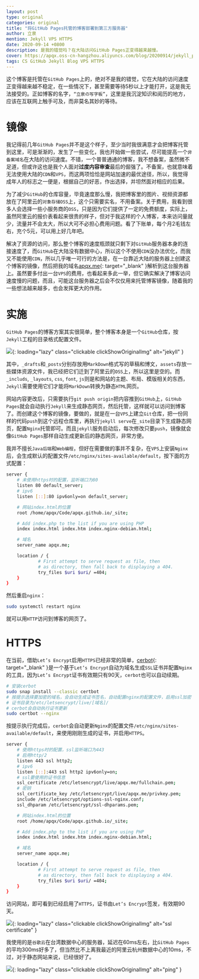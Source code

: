 ```yaml
---
layout: post
type: original
categories: original
title: "将GitHub Pages托管的博客部署到第三方服务器"
author: 立泉
mention: Jekyll VPS HTTPS
date: 2020-09-14 +0800
description: 是我的错觉吗？在大陆访问GitHub Pages正变得越来越慢。
cover: https://apqx.oss-cn-hangzhou.aliyuncs.com/blog/20200914/jekyll_project.png
tags: CS GitHub Jekyll Blog VPS HTTPS
---
```


这个博客是托管在`GitHub Pages`上的，绝对不是我的错觉，它在大陆的访问速度正变得越来越不稳定，在一些情况下，甚至需要等待5秒以上才能打开，这是我无法接受的。正如博客的名字，`“立泉の写字板”`，这里是我沉淀知识和阅历的地方，应该在互联网上触手可及，而非莫名其妙的等待。

# 镜像

我记得前几年`GitHub Pages`并不是这个样子，至少当时我很满意才会把博客托管到这里，可是渐渐的，发生了一些变化，我也开始做一些尝试，尽可能提高一个`非备案域名`在大陆的访问速度。不错，一个普普通通的博客，我不想备案，虽然微不足道，但或许这也是我个人面对**过度内容审查**最后的倔强了。不备案，也就意味着无法使用大陆的`CDN`和`VPS`，而这两项恰恰是网站加速的最优途径，所以，我觉得成年人的标志之一便是，根据自己的好恶，作出选择，并坦然面对相应的后果。

为了减少`GitHub`的仓库容量，毕竟速度那么慢，我把博客里的图片、视频资源都放在了阿里云的`对象存储OSS`上，这个只需要实名，不用备案。关于费用，我看到很多人会选择一些小服务商的`OSS`，只是因为它们提供了一定的免费额度，实际上，虽然阿里云的报价表看起来很贵的样子，但对于我这样的个人博客，本来访问量就少，流量并不会太大，所以大可不必担心费用问题。看了下账单，每个月2毛钱左右，充个5元，可以用上好几年吧。

解决了资源的访问，那么整个博客的速度瓶颈就只剩下对`GitHub`服务器本身的连接速度了，而`GitHub`在大陆没有数据中心，所以这个不使用`CDN`没办法优化，而我又不能使用`CDN`，所以几乎唯一可行的方法是，在一台靠近大陆的服务器上创建这个博客的镜像，然后把我的域名[apqx.me](https://apqx.me){: target="_blank" }解析到这台服务器上。虽然要多付出一台`VPS`的费用，也看起来多此一举，但它确实解决了博客访问速度慢的问题，而且，可能这台服务器之后会不仅仅用来托管博客镜像，随着我的一些想法越来越多，也会发挥更大的作用。

# 实施

`GitHub Pages`的博客方案其实很简单，整个博客本身是一个`GitHub`仓库，按`Jekyll`工程的目录格式配置文件。

![](https://apqx.oss-cn-hangzhou.aliyuncs.com/blog/20200914/jekyll_project.png){: loading="lazy" class="clickable clickShowOriginalImg" alt="jekyll" }

其中，`_drafts`和`_posts`分别存放用`MarkDown`格式写的草稿和博文，`assets`存放一些媒体资源文件，我已经把它们迁到了阿里云的`OSS`上，所以这里是空的。而`_includs`, `_layouts`, `css`, `font`, `js`则是和网站的主题、布局、模版相关的东西，`Jekyll`需要使用它们才能将`MarkDown`转换为静态`HTML`网页。

网站内容更改后，只需要执行`git push origin`把内容推到`GitHub`上，`GitHub Pages`就会自动执行`Jekyll`来生成静态网页，然后托管，这样就可以访问到博客了。而创建这个博客的镜像，要做的，就是在一台`VPS`上建立`Git`仓库，把一份同样的代码`push`到这个远程仓库里，再执行`jekyll serve`在`_site`目录下生成静态网页，配置`Nginx`托管即可。而且`jekyll`服务启动后，每次修改只要`push`，镜像就会像`GitHub Pages`那样自动生成更新后的静态网页，非常方便。

我并不擅长`Java后端`和`Web编程`，但好在需要做的事并不复杂，在`VPS`上安装`Nginx`后，会生成默认的配置文件`/etc/nginx/sites-available/default`，按下面的方式配置：

```sh
server {
    # 未使用https时的配置，监听端口为80
    listen 80 default_server;
    # ipv6
    listen [::]:80 ipv6only=on default_server;

    # 网站index.html的位置
    root /home/apqx/Code/apqx.github.io/_site;

    # Add index.php to the list if you are using PHP
    index index.html index.htm index.nginx-debian.html;

    # 域名
    server_name apqx.me;

    location / {
            # First attempt to serve request as file, then
            # as directory, then fall back to displaying a 404.
            try_files $uri $uri/ =404;
    }
}
```

然后重启`nginx`：

```sh
sudo systemctl restart nginx
```

就可以用`HTTP`访问到博客的网页了。

# HTTPS

在当前，借助`Let’s Encrypt`启用`HTTPS`已经非常的简单，[cerbot](https://certbot.eff.org/lets-encrypt/ubuntufocal-nginx){: target="_blank" }是一个基于`Let’s Encrypt`自动为域名生成`SSL`证书并配置`Nginx`的工具，因为`Let’s Encrypt`证书有效期只有90天，`cerbot`也可以自动续期。

```sh
# 安装cerbot
sudo snap install --classic certbot
# 按提示选择要加密的域名，会自动生成证书签名，自动配置nginx的配置文件，启用ssl加密
# 证书目录为/etc/letsencrypt/live/[域名]/
# cerbot会自动执行证书更新
sudo certbot --nginx
```

按提示执行完成后，`cerbot`会自动更新`Nginx`的配置文件`/etc/nginx/sites-available/default`，来使用刚刚生成的证书，并启用`HTTPS`。

```sh
server {
    # 使用https时的配置，ssl监听端口为443
    # 启用http/2
    listen 443 ssl http2; 
    # ipv6
    listen [::]:443 ssl http2 ipv6only=on; 
    # ssl要使用的证书信息
    ssl_certificate /etc/letsencrypt/live/apqx.me/fullchain.pem; 
    # 密钥
    ssl_certificate_key /etc/letsencrypt/live/apqx.me/privkey.pem; 
    include /etc/letsencrypt/options-ssl-nginx.conf; 
    ssl_dhparam /etc/letsencrypt/ssl-dhparams.pem; 

    # 网站index.html的位置
    root /home/apqx/Code/apqx.github.io/_site;

    # Add index.php to the list if you are using PHP
    index index.html index.htm index.nginx-debian.html;

    # 域名
    server_name apqx.me;

    location / {
            # First attempt to serve request as file, then
            # as directory, then fall back to displaying a 404.
            try_files $uri $uri/ =404;
    }
}
```

访问网站，即可看到已经启用了`HTTPS`，证书由`Let’s Encrypt`签发，有效期90天。

![](https://apqx.oss-cn-hangzhou.aliyuncs.com/blog/20200914/lets_encrypt.jpg){: loading="lazy" class="clickable clickShowOriginalImg" alt="ssl certificate" }

我使用的是`谷歌云`在台湾数据中心的服务器，延迟在60ms左右，比`GitHub Pages`的平均300ms好多了，但当然比不上离我最近的阿里云杭州数据中心的10ms，不过，对于静态网站来说，已经很好了。

![](https://apqx.oss-cn-hangzhou.aliyuncs.com/blog/20200914/ping_apqxme.jpg){: loading="lazy" class="clickable clickShowOriginalImg" alt="ping" }